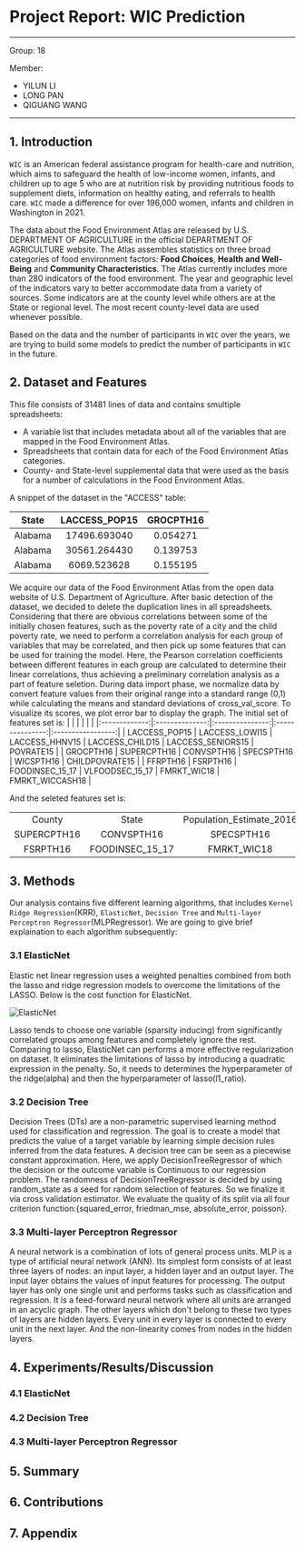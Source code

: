 # Project Report: WIC Prediction

---

Group: 18

Member:

- YILUN LI
- LONG PAN
- QIGUANG WANG

---

## 1. Introduction

`WIC` is an American federal assistance program for health-care and nutrition, which aims to safeguard the health of low-income women, infants, and children up to age 5 who are at nutrition risk by providing nutritious foods to supplement diets, information on healthy eating, and referrals to health care. `WIC` made a difference for over 196,000 women, infants and children in Washington in 2021.

 The data about the Food Environment Atlas  are released by U.S. DEPARTMENT OF AGRICULTURE in the official DEPARTMENT OF AGRICULTURE website. The Atlas assembles statistics on three broad categories of food environment factors: **Food Choices**, **Health and Well-Being** and **Community Characteristics**. The Atlas currently includes more than 280 indicators of the food environment. The year and geographic level of the indicators vary to better accommodate data from a variety of sources. Some indicators are at the county level while others are at the State or regional level. The most recent county-level data are used whenever possible.

Based on the data and the number of participants in `WIC` over the years, we are trying to build some models to predict the number of participants in `WIC` in the future.

## 2. Dataset and Features

This file consists of 31481 lines of data and contains smultiple spreadsheets:
 - A variable list that includes metadata about all of the variables that are mapped in the Food Environment Atlas.
 - Spreadsheets that contain data for each of the Food Environment Atlas categories.
 - County- and State-level supplemental data that were used as the basis for a number of calculations in the Food Environment Atlas.

A snippet of the dataset in the "ACCESS" table:

| State   | LACCESS_POP15 | GROCPTH16 |
|:-------:|:-------------:|:---------:|
| Alabama | 17496.693040  | 0.054271  |
| Alabama | 30561.264430  | 0.139753  |
| Alabama | 6069.523628   | 0.155195  |

We acquire our data of the Food Environment Atlas from the open data website of U.S. Department of Agriculture. After basic detection of the dataset, we decided to delete the duplication lines in all spreadsheets. Considering that there are obvious correlations between some of the initially chosen features, such as the poverty rate of a city and the child poverty rate, we need to perform a correlation analysis for each group of variables that may be correlated, and then pick up some features that can be used for training the model. Here, the Pearson correlation coefficients between different features in each group are calculated to determine their linear correlations, thus achieving a preliminary correlation analysis as a part of feature seletion.
During data import phase, we normalize data by convert feature values from their original range into a standard range (0,1) while calculating the means and standard deviations of cross_val_score. To visualize its scores, we plot error bar to display the graph.
The initial set of features set is: 
|               |                |                 |                 |                   |
|:-------------:|:--------------:|:---------------:|:---------------:|:-----------------:|
| LACCESS_POP15 | LACCESS_LOWI15 | LACCESS_HHNV15  | LACCESS_CHILD15 | LACCESS_SENIORS15 | POVRATE15       |
| GROCPTH16     | SUPERCPTH16    | CONVSPTH16      | SPECSPTH16      | WICSPTH16         | CHILDPOVRATE15  |
| FFRPTH16      | FSRPTH16       | FOODINSEC_15_17 | VLFOODSEC_15_17 | FMRKT_WIC18       | FMRKT_WICCASH18 |

And the seleted features set is:

|             |                 |                          |               |           |  
|:-----------:|:---------------:|:------------------------:|:-------------:|:---------:|
| County      | State           | Population_Estimate_2016 | LACCESS_POP15 | GROCPTH16 |
| SUPERCPTH16 | CONVSPTH16      | SPECSPTH16               | WICSPTH16     | FFRPTH16  |
| FSRPTH16    | FOODINSEC_15_17 | FMRKT_WIC18              | POVRATE15     | PCT_WIC17 |



## 3. Methods

Our analysis contains five different learning algorithms, that includes `Kernel Ridge Regression`(KRR), `ElasticNet`, `Decision Tree` and `Multi-layer Perceptron Regressor`(MLPRegressor). We are going to give brief explaination to each algorithm subsequently:

### 3.1 ElasticNet

Elastic net linear regression uses a weighted penalties combined from both the lasso and ridge regression models to overcome the limitations of the LASSO. Below is the cost function for ElasticNet.

![ElasticNet](https://miro.medium.com/max/640/1*XjDc54wcUkLcnSXmYjIH4Q.webp)

Lasso tends to choose one variable (sparsity inducing) from significantly correlated groups among features and completely ignore the rest. Comparing to lasso, ElasticNet can performs a more effective regularization on dataset. It eliminates the limitations of lasso by introducing a quadratic expression in the penalty. So, it needs to determines the hyperparameter of the ridge(alpha) and then the hyperparameter of lasso(l1_ratio).


### 3.2 Decision Tree

Decision Trees (DTs) are a non-parametric supervised learning method used for classification and regression. The goal is to create a model that predicts the value of a target variable by learning simple decision rules inferred from the data features. A decision tree can be seen as a piecewise constant approximation. Here, we apply DecisionTreeRegressor of which the decision or the outcome variable is Continuous to our regression problem. The randomness of DecisionTreeRegressor is decided by using random_state as a seed for random selection of features. So we finalize it via cross validation estimator. We evaluate the quality of its split via all four criterion function:{squared_error, friedman_mse, absolute_error, poisson}.

### 3.3 Multi-layer Perceptron Regressor

A neural network is a combination of lots of general process units. MLP is a type of artificial neural network (ANN). Its simplest form consists of at least three layers of nodes: an input layer, a hidden layer and an output layer. The input layer obtains the values of input features for processing. The output layer has only one single unit and performs tasks such as classification and regression. It is a feed-forward neural network where all units are arranged in an acyclic graph. The other layers which don't belong to these two types of layers are hidden layers. Every unit in every layer is connected to every unit in the next layer. And the non-linearity comes from nodes in the hidden layers.

## 4. Experiments/Results/Discussion

### 4.1 ElasticNet

### 4.2 Decision Tree

### 4.3 Multi-layer Perceptron Regressor

## 5. Summary

## 6. Contributions

## 7. Appendix

